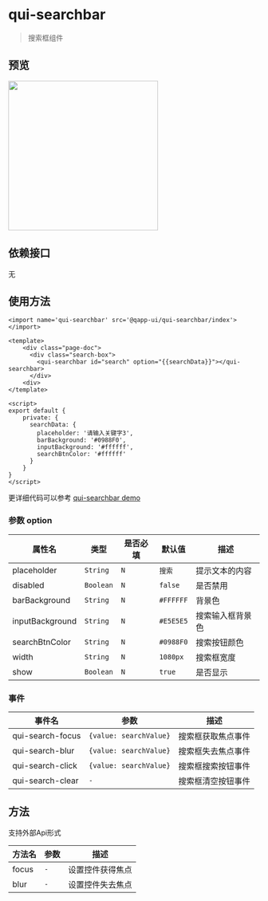 # qui-searchbar

> 搜索框组件

## 预览
<img src="https://qapp-ui.github.io/qapp-ui/docs/assets/qui-searchbar.gif" width="300"/>


## 依赖接口

无

## 使用方法
	
```ux
<import name='qui-searchbar' src='@qapp-ui/qui-searchbar/index'></import>

<template>
    <div class="page-doc">
      <div class="search-box">
        <qui-searchbar id="search" option="{{searchData}}"></qui-searchbar>
      </div>
    <div>
</template>

<script>
export default {
    private: {
      searchData: {
        placeholder: '请输入关键字3',
        barBackground: '#0988F0',
        inputBackground: '#ffffff',
        searchBtnColor: '#ffffff'
      }
    }
}
</script>
```

更详细代码可以参考 [qui-searchbar demo](https://github.com/qapp-ui/qapp-ui/blob/master/src/Searchbar/index.ux)

### 参数 option

| 属性名 | 类型 | 是否必填 | 默认值 | 描述 |
|-------------|------------|--------|-----|-----|
| placeholder | `String` | `N` |`搜索`| 提示文本的内容 |
| disabled | `Boolean` | `N` |`false`| 是否禁用 |
| barBackground | `String` |`N`| `#FFFFFF` | 背景色 |
| inputBackground | `String` |`N`| `#E5E5E5` | 搜索输入框背景色 |
| searchBtnColor | `String` |`N`| `#0988F0` | 搜索按钮颜色 |
| width | `String` |`N`| `1080px` | 搜索框宽度 |
| show | `Boolean` | `N` |`true`| 是否显示 |


### 事件

| 事件名 | 参数 | 描述 | 
|-------|-----|-----|
| qui-search-focus | `{value: searchValue}` | 搜索框获取焦点事件 | 
| qui-search-blur | `{value: searchValue}` | 搜索框失去焦点事件 | 
| qui-search-click | `{value: searchValue}` | 搜索框搜索按钮事件 | 
| qui-search-clear | `-` | 搜索框清空按钮事件 | 

## 方法

支持外部Api形式

| 方法名 | 参数 | 描述 | 
|-------|-----|-----|
| focus | `-` | 设置控件获得焦点 | 
| blur | `-` | 设置控件失去焦点 | 
